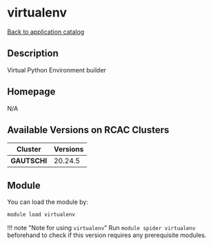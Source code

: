 # virtualenv

[Back to application catalog](../app_catalog.md)

## Description

Virtual Python Environment builder

## Homepage

N/A

## Available Versions on RCAC Clusters

|Cluster|Versions|
|---|---|
**GAUTSCHI**|20.24.5

## Module

You can load the module by:

```bash
module load virtualenv
```

!!! note "Note for using `virtualenv`"
    Run `module spider virtualenv` beforehand to check if this version requires any prerequisite modules.
